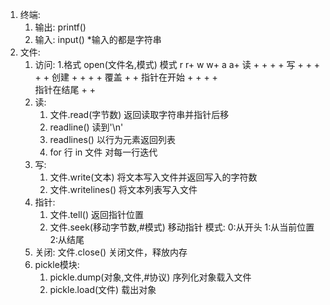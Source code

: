 1. 终端: 
	1. 输出: printf()
	2. 输入: input()   *输入的都是字符串
2. 文件:
	1. 访问:
		1.格式 open(文件名,模式)
			模式 r  r+  w  w+  a  a+
			读   +  +      +       +
			写      +   +  +   +   +
			创建        +  +   +   +
			覆盖        +  +
		  指针在开始 +  +   +  +   
		  指针在结尾               +   +
	2. 读:
		1. 文件.read(字节数)   返回读取字符串并指针后移
		2. readline()	       读到'\n'
		3. readlines()         以行为元素返回列表
		4. for 行 in 文件      对每一行迭代
	3. 写:
		1. 文件.write(文本)    将文本写入文件并返回写入的字符数
		2. 文件.writelines()   将文本列表写入文件
	4. 指针:
		1. 文件.tell()         返回指针位置
		2. 文件.seek(移动字节数,#模式) 移动指针
			模式:  0:从开头  1:从当前位置  2:从结尾
	5. 关闭: 文件.close()   关闭文件，释放内存
	6. pickle模块:
		1. pickle.dump(对象,文件,#协议)   序列化对象载入文件
		2. pickle.load(文件)              载出对象
	
	
